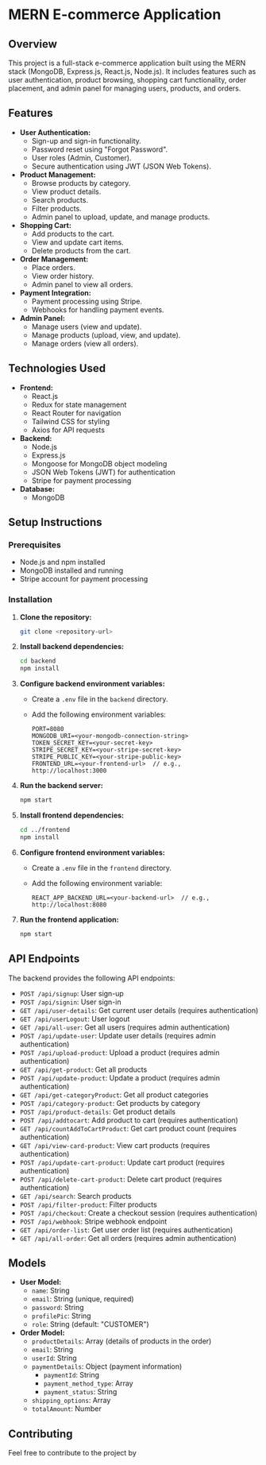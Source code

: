 # MERN E-commerce Application

## Overview

This project is a full-stack e-commerce application built using the MERN stack (MongoDB, Express.js, React.js, Node.js). It includes features such as user authentication, product browsing, shopping cart functionality, order placement, and admin panel for managing users, products, and orders.

## Features

-   **User Authentication:**
    -   Sign-up and sign-in functionality.
    -   Password reset using "Forgot Password".
    -   User roles (Admin, Customer).
    -   Secure authentication using JWT (JSON Web Tokens).
-   **Product Management:**
    -   Browse products by category.
    -   View product details.
    -   Search products.
    -   Filter products.
    -   Admin panel to upload, update, and manage products.
-   **Shopping Cart:**
    -   Add products to the cart.
    -   View and update cart items.
    -   Delete products from the cart.
-   **Order Management:**
    -   Place orders.
    -   View order history.
    -   Admin panel to view all orders.
-   **Payment Integration:**
    -   Payment processing using Stripe.
    -   Webhooks for handling payment events.
-   **Admin Panel:**
    -   Manage users (view and update).
    -   Manage products (upload, view, and update).
    -   Manage orders (view all orders).

## Technologies Used

-   **Frontend:**
    -   React.js
    -   Redux for state management
    -   React Router for navigation
    -   Tailwind CSS for styling
    -   Axios for API requests
-   **Backend:**
    -   Node.js
    -   Express.js
    -   Mongoose for MongoDB object modeling
    -   JSON Web Tokens (JWT) for authentication
    -   Stripe for payment processing
-   **Database:**
    -   MongoDB

## Setup Instructions

### Prerequisites

-   Node.js and npm installed
-   MongoDB installed and running
-   Stripe account for payment processing

### Installation

1.  **Clone the repository:**

    ```bash
    git clone <repository-url>
    ```

2.  **Install backend dependencies:**

    ```bash
    cd backend
    npm install
    ```

3.  **Configure backend environment variables:**

    -   Create a `.env` file in the `backend` directory.
    -   Add the following environment variables:

        ```
        PORT=8080
        MONGODB_URI=<your-mongodb-connection-string>
        TOKEN_SECRET_KEY=<your-secret-key>
        STRIPE_SECRET_KEY=<your-stripe-secret-key>
        STRIPE_PUBLIC_KEY=<your-stripe-public-key>
        FRONTEND_URL=<your-frontend-url>  // e.g., http://localhost:3000
        ```

4.  **Run the backend server:**

    ```bash
    npm start
    ```

5.  **Install frontend dependencies:**

    ```bash
    cd ../frontend
    npm install
    ```

6.  **Configure frontend environment variables:**

    -   Create a `.env` file in the `frontend` directory.
    -   Add the following environment variable:

        ```
        REACT_APP_BACKEND_URL=<your-backend-url>  // e.g., http://localhost:8080
        ```

7.  **Run the frontend application:**

    ```bash
    npm start
    ```

## API Endpoints

The backend provides the following API endpoints:

-   `POST /api/signup`: User sign-up
-   `POST /api/signin`: User sign-in
-   `GET /api/user-details`: Get current user details (requires authentication)
-   `GET /api/userLogout`: User logout
-   `GET /api/all-user`: Get all users (requires admin authentication)
-   `POST /api/update-user`: Update user details (requires admin authentication)
-   `POST /api/upload-product`: Upload a product (requires admin authentication)
-   `GET /api/get-product`: Get all products
-   `POST /api/update-product`: Update a product (requires admin authentication)
-   `GET /api/get-categoryProduct`: Get all product categories
-   `POST /api/category-product`: Get products by category
-   `POST /api/product-details`: Get product details
-   `POST /api/addtocart`: Add product to cart (requires authentication)
-   `GET /api/countAddToCartProduct`: Get cart product count (requires authentication)
-   `GET /api/view-card-product`: View cart products (requires authentication)
-   `POST /api/update-cart-product`: Update cart product (requires authentication)
-   `POST /api/delete-cart-product`: Delete cart product (requires authentication)
-   `GET /api/search`: Search products
-   `POST /api/filter-product`: Filter products
-   `POST /api/checkout`: Create a checkout session (requires authentication)
-   `POST /api/webhook`: Stripe webhook endpoint
-   `GET /api/order-list`: Get user order list (requires authentication)
-   `GET /api/all-order`: Get all orders (requires admin authentication)

## Models

-   **User Model:**
    -   `name`: String
    -   `email`: String (unique, required)
    -   `password`: String
    -   `profilePic`: String
    -   `role`: String (default: "CUSTOMER")
-   **Order Model:**
    -   `productDetails`: Array (details of products in the order)
    -   `email`: String
    -   `userId`: String
    -   `paymentDetails`: Object (payment information)
        -   `paymentId`: String
        -   `payment_method_type`: Array
        -   `payment_status`: String
    -   `shipping_options`: Array
    -   `totalAmount`: Number

## Contributing

Feel free to contribute to the project by
